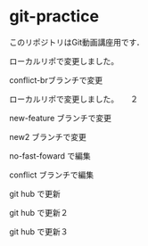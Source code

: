 # git-practice
このリポジトリはGit動画講座用です．

ローカルリポで変更しました。　　

conflict-brブランチで変更

ローカルリポで変更しました。　　２


new-feature ブランチで変更　　

new2 ブランチで変更

no-fast-foward で編集


conflict ブランチで編集

git hub で更新

git hub で更新２

git hub で更新３
